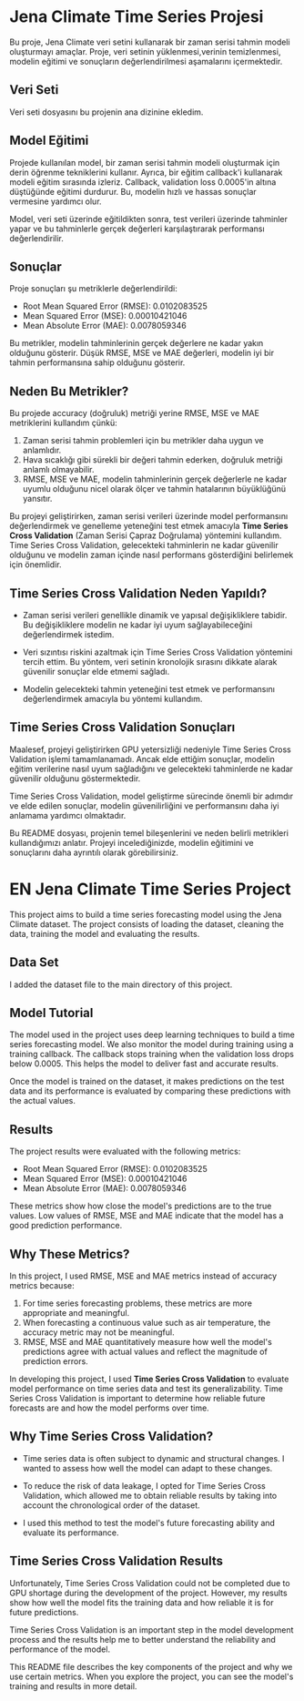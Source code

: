 # Jena Climate Time Series Projesi

Bu proje, Jena Climate veri setini kullanarak bir zaman serisi tahmin modeli oluşturmayı amaçlar. Proje, veri setinin yüklenmesi,verinin temizlenmesi, modelin eğitimi ve sonuçların değerlendirilmesi aşamalarını içermektedir.

## Veri Seti

Veri seti dosyasını bu projenin ana dizinine ekledim. 

## Model Eğitimi

Projede kullanılan model, bir zaman serisi tahmin modeli oluşturmak için derin öğrenme tekniklerini kullanır. Ayrıca, bir eğitim callback'i kullanarak modeli eğitim sırasında izleriz. Callback, validation loss 0.0005'in altına düştüğünde eğitimi durdurur. Bu, modelin hızlı ve hassas sonuçlar vermesine yardımcı olur.

Model, veri seti üzerinde eğitildikten sonra, test verileri üzerinde tahminler yapar ve bu tahminlerle gerçek değerleri karşılaştırarak performansı değerlendirilir.

## Sonuçlar

Proje sonuçları şu metriklerle değerlendirildi:

- Root Mean Squared Error (RMSE): 0.0102083525
- Mean Squared Error (MSE): 0.00010421046
- Mean Absolute Error (MAE): 0.0078059346

Bu metrikler, modelin tahminlerinin gerçek değerlere ne kadar yakın olduğunu gösterir. Düşük RMSE, MSE ve MAE değerleri, modelin iyi bir tahmin performansına sahip olduğunu gösterir.

## Neden Bu Metrikler?

Bu projede accuracy (doğruluk) metriği yerine RMSE, MSE ve MAE metriklerini kullandım çünkü:

1. Zaman serisi tahmin problemleri için bu metrikler daha uygun ve anlamlıdır.
2. Hava sıcaklığı gibi sürekli bir değeri tahmin ederken, doğruluk metriği anlamlı olmayabilir.
3. RMSE, MSE ve MAE, modelin tahminlerinin gerçek değerlerle ne kadar uyumlu olduğunu nicel olarak ölçer ve tahmin hatalarının büyüklüğünü yansıtır.

Bu projeyi geliştirirken, zaman serisi verileri üzerinde model performansını değerlendirmek ve genelleme yeteneğini test etmek amacıyla **Time Series Cross Validation** (Zaman Serisi Çapraz Doğrulama) yöntemini kullandım. Time Series Cross Validation, gelecekteki tahminlerin ne kadar güvenilir olduğunu ve modelin zaman içinde nasıl performans gösterdiğini belirlemek için önemlidir.

## Time Series Cross Validation Neden Yapıldı?

- Zaman serisi verileri genellikle dinamik ve yapısal değişikliklere tabidir. Bu değişikliklere modelin ne kadar iyi uyum sağlayabileceğini değerlendirmek istedim.

- Veri sızıntısı riskini azaltmak için Time Series Cross Validation yöntemini tercih ettim. Bu yöntem, veri setinin kronolojik sırasını dikkate alarak güvenilir sonuçlar elde etmemi sağladı.

- Modelin gelecekteki tahmin yeteneğini test etmek ve performansını değerlendirmek amacıyla bu yöntemi kullandım.

## Time Series Cross Validation Sonuçları

Maalesef, projeyi geliştirirken GPU yetersizliği nedeniyle Time Series Cross Validation işlemi tamamlanamadı. Ancak elde ettiğim sonuçlar, modelin eğitim verilerine nasıl uyum sağladığını ve gelecekteki tahminlerde ne kadar güvenilir olduğunu göstermektedir.

Time Series Cross Validation, model geliştirme sürecinde önemli bir adımdır ve elde edilen sonuçlar, modelin güvenilirliğini ve performansını daha iyi anlamama yardımcı olmaktadır.

Bu README dosyası, projenin temel bileşenlerini ve neden belirli metrikleri kullandığımızı anlatır. Projeyi incelediğinizde, modelin eğitimini ve sonuçlarını daha ayrıntılı olarak görebilirsiniz.

# EN Jena Climate Time Series Project

This project aims to build a time series forecasting model using the Jena Climate dataset. The project consists of loading the dataset, cleaning the data, training the model and evaluating the results.

## Data Set

I added the dataset file to the main directory of this project. 

## Model Tutorial

The model used in the project uses deep learning techniques to build a time series forecasting model. We also monitor the model during training using a training callback. The callback stops training when the validation loss drops below 0.0005. This helps the model to deliver fast and accurate results.

Once the model is trained on the dataset, it makes predictions on the test data and its performance is evaluated by comparing these predictions with the actual values.

## Results

The project results were evaluated with the following metrics:

- Root Mean Squared Error (RMSE): 0.0102083525
- Mean Squared Error (MSE): 0.00010421046
- Mean Absolute Error (MAE): 0.0078059346

These metrics show how close the model's predictions are to the true values. Low values of RMSE, MSE and MAE indicate that the model has a good prediction performance.

## Why These Metrics?

In this project, I used RMSE, MSE and MAE metrics instead of accuracy metrics because:

1. For time series forecasting problems, these metrics are more appropriate and meaningful.
2. When forecasting a continuous value such as air temperature, the accuracy metric may not be meaningful.
3. RMSE, MSE and MAE quantitatively measure how well the model's predictions agree with actual values and reflect the magnitude of prediction errors.

In developing this project, I used **Time Series Cross Validation** to evaluate model performance on time series data and test its generalizability. Time Series Cross Validation is important to determine how reliable future forecasts are and how the model performs over time.

## Why Time Series Cross Validation?

- Time series data is often subject to dynamic and structural changes. I wanted to assess how well the model can adapt to these changes.

- To reduce the risk of data leakage, I opted for Time Series Cross Validation, which allowed me to obtain reliable results by taking into account the chronological order of the dataset.

- I used this method to test the model's future forecasting ability and evaluate its performance.

## Time Series Cross Validation Results

Unfortunately, Time Series Cross Validation could not be completed due to GPU shortage during the development of the project. However, my results show how well the model fits the training data and how reliable it is for future predictions.

Time Series Cross Validation is an important step in the model development process and the results help me to better understand the reliability and performance of the model.

This README file describes the key components of the project and why we use certain metrics. When you explore the project, you can see the model's training and results in more detail.
